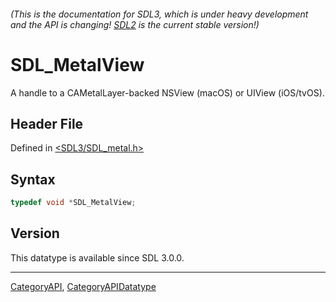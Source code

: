 ###### (This is the documentation for SDL3, which is under heavy development and the API is changing! [SDL2](https://wiki.libsdl.org/SDL2/) is the current stable version!)
# SDL_MetalView

A handle to a CAMetalLayer-backed NSView (macOS) or UIView (iOS/tvOS).

## Header File

Defined in [<SDL3/SDL_metal.h>](https://github.com/libsdl-org/SDL/blob/main/include/SDL3/SDL_metal.h)

## Syntax

```c
typedef void *SDL_MetalView;
```

## Version

This datatype is available since SDL 3.0.0.

----
[CategoryAPI](CategoryAPI), [CategoryAPIDatatype](CategoryAPIDatatype)

